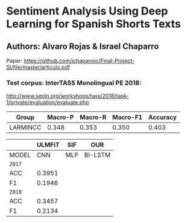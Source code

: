 # Sentiment Analysis Using Deep Learning for Spanish Shorts Texts
## Authors: Alvaro Rojas & Israel Chaparro

Paper: https://github.com/ichaparroc/Final-Project-SI/file/master/articulo.pdf

### Test corpus: InterTASS Monolingual PE 2018:
http://www.sepln.org/workshops/tass/2018/task-1/private/evaluation/evaluate.php

|Group                |Macro-P |Macro-R |Macro-F1  |Accuracy|
|---------------------|--------|--------|----------|--------|
|LARMINCC             |0.348   |0.353   |0.350     |0.403   |

|       | ULMFiT | SIF    | OUR    | 
|-------|--------|--------|--------|
| MODEL | CNN    | MLP    | BI-LSTM|
|              `2017`              |
| ACC   | 0.3951 |        |        |
| F1    | 0.1946 |        |        |
|              `2018`              |
| ACC   | 0.3457 |        |        |
| F1    | 0.2134 |        |        |
